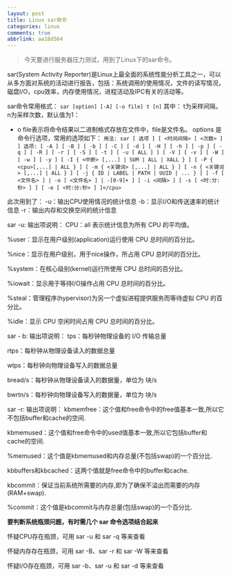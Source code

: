 ```yaml
---
layout: post
title: Linux sar命令
categories: linux
comments: true
abbrlink: aa18d564
---
```

> 今天要进行服务器压力测试，用到了Linux下的sar命令。

sar(System Activity Reporter)是Linux上最全面的系统性能分析工具之一，可以从多方面对系统的活动进行报告，包括：系统调用的使用情况，文件的读写情况，磁盘I/O，cpu效率，内存使用情况，进程活动及IPC有关的活动等。

sar命令常用格式：
`sar [option] [-A] [-o file] t [n]`
其中：
t为采样间隔，n为采样次数，默认值为1：
- o file表示将命令结果以二进制格式存放在文件中，file是文件名。
options 是 命令行选项，常用的选项如下：
`
用法: sar [ 选项 ] [ <时间间隔> [ <次数> ] ]
选项:
[ -A ] [ -B ] [ -b ] [ -C ] [ -d ] [ -H ] [ -h ] [ -p ] [ -q ] [ -R ]
[ -r ] [ -S ] [ -t ] [ -u [ ALL ] ] [ -V ] [ -v ] [ -W ] [ -w ] [ -y ]
[ -I { <中断> [,...] | SUM | ALL | XALL } ] [ -P { <cpu>[,...] | ALL } ]
[ -m { <关键词> [,...] | ALL } ] [ -n { <关键词> [,...] | ALL } ]
[ -j { ID | LABEL | PATH | UUID | ... } ]
[ -f [ <文件名> ] | -o [ <文件名> ] | -[0-9]+ ]
[ -i <间隔> ] [ -s [ <时:分:秒> ] ] [ -e [ <时:分:秒> ] ]</cpu> `

此次用到了：
-u：输出CPU使用情况的统计信息
-b：显示I/O和传送速率的统计信息
-r：输出内存和交换空间的统计信息

sar -u:
输出项说明：
CPU：all 表示统计信息为所有 CPU 的平均值。

%user：显示在用户级别(application)运行使用 CPU 总时间的百分比。

%nice：显示在用户级别，用于nice操作，所占用 CPU 总时间的百分比。

%system：在核心级别(kernel)运行所使用 CPU 总时间的百分比。

%iowait：显示用于等待I/O操作占用 CPU 总时间的百分比。

%steal：管理程序(hypervisor)为另一个虚拟进程提供服务而等待虚拟 CPU 的百分比。

%idle：显示 CPU 空闲时间占用 CPU 总时间的百分比。

sar - b:
输出项说明：
tps：每秒钟物理设备的 I/O 传输总量

rtps：每秒钟从物理设备读入的数据总量

wtps：每秒钟向物理设备写入的数据总量

bread/s：每秒钟从物理设备读入的数据量，单位为 块/s

bwrtn/s：每秒钟向物理设备写入的数据量，单位为 块/s

sar -r:
输出项说明：
kbmemfree：这个值和free命令中的free值基本一致,所以它不包括buffer和cache的空间.

kbmemused：这个值和free命令中的used值基本一致,所以它包括buffer和cache的空间.

%memused：这个值是kbmemused和内存总量(不包括swap)的一个百分比.

kbbuffers和kbcached：这两个值就是free命令中的buffer和cache.

kbcommit：保证当前系统所需要的内存,即为了确保不溢出而需要的内存(RAM+swap).

%commit：这个值是kbcommit与内存总量(包括swap)的一个百分比.

**要判断系统瓶颈问题，有时需几个 sar 命令选项结合起来**

怀疑CPU存在瓶颈，可用 sar -u 和 sar -q 等来查看

怀疑内存存在瓶颈，可用 sar -B、sar -r 和 sar -W 等来查看

怀疑I/O存在瓶颈，可用 sar -b、sar -u 和 sar -d 等来查看

